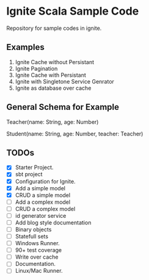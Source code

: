 # Ignite Scala Sample Code

Repository for sample codes in ignite.


## Examples

1. Ignite Cache without Persistant
1. Ignite Pagination
1. Ignite Cache with Persistant
1. Ignite with Singletone Service Genrator
1. Ignite as database over cache


## General Schema for Example

Teacher(name: String, age: Number)

Student(name: String, age: Number, teacher: Teacher)


## TODOs

- [x] Starter Project.
- [x] sbt project
- [x] Configuration for Ignite.
- [x] Add a simple model
- [x] CRUD a simple model
- [ ] Add a complex model
- [ ] CRUD a complex model
- [ ] id generator service
- [ ] Add blog style documentation
- [ ] Binary objects
- [ ] Statefull sets
- [ ] Windows Runner.
- [ ] 90+ test coverage
- [ ] Write over cache
- [ ] Documentation.
- [ ] Linux/Mac Runner.

